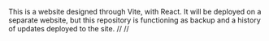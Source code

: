 This is a website designed through Vite, with React. It will be deployed on a separate website, but this repository is functioning as backup and a history of updates deployed to the site.
//
//